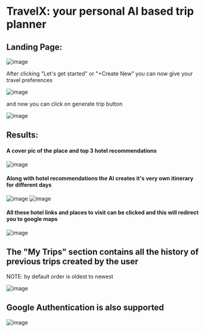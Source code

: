 # TravelX: your personal AI based trip planner

## Landing Page:
![image](https://github.com/user-attachments/assets/f2b49a8c-7ff7-4937-b9dc-9a1bb1eb5cc0)

After clicking "Let's get started" or "+Create New"
you can now give your travel preferences

![image](https://github.com/user-attachments/assets/43388734-baea-4002-a3a6-843864f53364)



and now you can click on generate trip button

![image](https://github.com/user-attachments/assets/d4b35def-4bb2-4b19-9051-a517fb0db548)



## Results:
#### A cover pic of the place and top 3 hotel recommendations

![image](https://github.com/user-attachments/assets/c45dce39-c10b-499e-a80d-de395bed47a5)



#### Along with hotel recommendations the AI creates it's very own itinerary for different days

![image](https://github.com/user-attachments/assets/1eaa43ef-1e8c-4d24-9ae1-1960c214ad27)
![image](https://github.com/user-attachments/assets/1a1a5892-fb9d-4363-b84c-7b197a30bea2)



#### All these hotel links and places to visit can be clicked and this will redirect you to google maps

![image](https://github.com/user-attachments/assets/9e660b35-5820-4929-bd43-dfe501ea589f)


## The "My Trips" section contains all the history of previous trips created by the user
NOTE: by default order is oldest to newest

![image](https://github.com/user-attachments/assets/4d8c7091-8932-4729-9c4f-e22ac448ae8f)


## Google Authentication is also supported

![image](https://github.com/user-attachments/assets/7e93d7f6-4b22-454d-90c2-e923288ffb6c)

